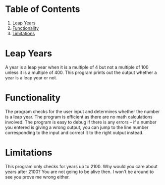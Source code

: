 
# Table of Contents

1.  [Leap Years](#orgee791ba)
2.  [Functionality](#org422e0b6)
3.  [Limitations](#org98060f7)



<a id="orgee791ba"></a>

# Leap Years

A year is a leap year when it is a multiple of 4 but not a multiple of 100 unless it is a multiple of 400. This program prints out the output whether a year is a leap year or not.  


<a id="org422e0b6"></a>

# Functionality

The program checks for the user input and determines whether the number is a leap year. The program is efficient as there are no math calculations involved. The program is easy to debug if there is any errors &#x2013; if a number you entered is giving a wrong output, you can jump to the line number corresponding to the input and correct it to the right output instead.  


<a id="org98060f7"></a>

# Limitations

This program only checks for years up to 2100. Why would you care about years after 2100? You are not going to be alive then. I won't be around to see you prove me wrong either.  

